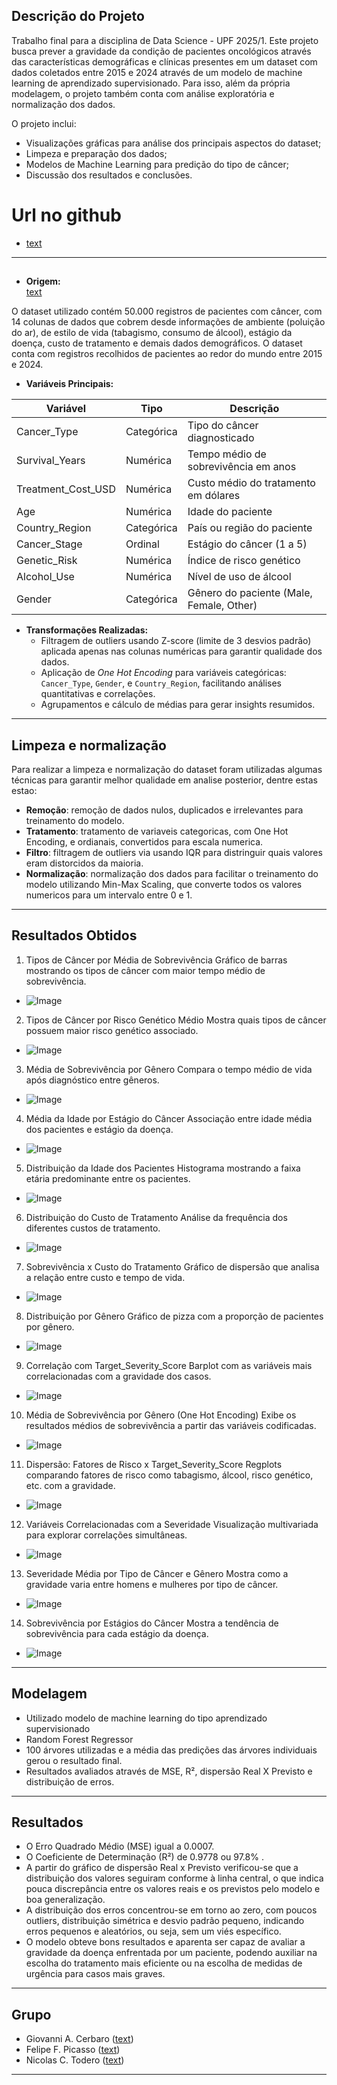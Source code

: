 ## Descrição do Projeto
Trabalho final para a disciplina de Data Science - UPF 2025/1.
Este projeto busca prever a gravidade da condição de pacientes oncológicos através das características demográficas e clínicas
presentes em um dataset com dados coletados entre 2015 e 2024 através de um modelo de machine learning de aprendizado supervisionado. Para isso, além da própria modelagem, o projeto também conta com análise exploratória e normalização dos dados.

O projeto inclui:

- Visualizações gráficas para análise dos principais aspectos do dataset;
- Limpeza e preparação dos dados;
- Modelos de Machine Learning para predição do tipo de câncer;
- Discussão dos resultados e conclusões.

# Url no github
- [text](https://github.com/gcerbaro/DSFinal_global_cancer_patients)

---

## 

- **Origem:**  
[text](https://www.kaggle.com/datasets/zahidmughal2343/global-cancer-patients-2015-2024/data)

O dataset utilizado contém 50.000 registros de pacientes com câncer, com 14 colunas de dados que cobrem desde informações de ambiente (poluição do ar), de estilo de vida (tabagismo, consumo de álcool), estágio da doença, custo de tratamento e demais dados demográficos. O dataset conta com registros recolhidos de pacientes ao redor do mundo entre 2015 e 2024.

- **Variáveis Principais:**

| Variável           | Tipo        | Descrição                                      |
|--------------------|-------------|------------------------------------------------|
| Cancer_Type        | Categórica  | Tipo do câncer diagnosticado                     |
| Survival_Years     | Numérica    | Tempo médio de sobrevivência em anos            |
| Treatment_Cost_USD | Numérica    | Custo médio do tratamento em dólares             |
| Age                | Numérica    | Idade do paciente                                |
| Country_Region     | Categórica  | País ou região do paciente                        |
| Cancer_Stage       | Ordinal     | Estágio do câncer (1 a 5)                        |
| Genetic_Risk       | Numérica    | Índice de risco genético                          |
| Alcohol_Use        | Numérica    | Nível de uso de álcool                            |
| Gender             | Categórica  | Gênero do paciente (Male, Female, Other)        |

- **Transformações Realizadas:**
  - Filtragem de outliers usando Z-score (limite de 3 desvios padrão) aplicada apenas nas colunas numéricas para garantir qualidade dos dados.
  - Aplicação de *One Hot Encoding* para variáveis categóricas: `Cancer_Type`, `Gender`, e `Country_Region`, facilitando análises quantitativas e correlações.
  - Agrupamentos e cálculo de médias para gerar insights resumidos.

---
## Limpeza e normalização
Para realizar a limpeza e normalização do dataset foram utilizadas algumas técnicas para garantir melhor qualidade em analise posterior, dentre estas estao:

- **Remoção**: remoção de dados nulos, duplicados e irrelevantes para treinamento do modelo.
- **Tratamento**: tratamento de variaveis categoricas, com One Hot Encoding, e ordianais, convertidos para escala numerica.
- **Filtro**: filtragem de outliers via usando IQR para distringuir quais valores eram distorcidos da maioria.
- **Normalização**: normalização dos dados para facilitar o treinamento do modelo utilizando Min-Max Scaling, que converte todos os valores numericos para um intervalo entre 0 e 1.

---

## Resultados Obtidos

1. Tipos de Câncer por Média de Sobrevivência
Gráfico de barras mostrando os tipos de câncer com maior tempo médio de sobrevivência.

  - ![Image](https://github.com/user-attachments/assets/df33ff37-7c2e-4866-9ef0-5013ff13fab2)

2. Tipos de Câncer por Risco Genético Médio
Mostra quais tipos de câncer possuem maior risco genético associado.

  - ![Image](https://github.com/user-attachments/assets/d661ed92-960e-4d6f-b26e-2006832d69a6)

3. Média de Sobrevivência por Gênero
Compara o tempo médio de vida após diagnóstico entre gêneros.

  - ![Image](https://github.com/user-attachments/assets/577014ca-9cb6-4edf-bdc4-c37564714611)

4. Média da Idade por Estágio do Câncer
Associação entre idade média dos pacientes e estágio da doença.

  - ![Image](https://github.com/user-attachments/assets/ed8d364c-00f8-4f02-b32b-86110ad9608f)


5. Distribuição da Idade dos Pacientes
Histograma mostrando a faixa etária predominante entre os pacientes.

  - ![Image](https://github.com/user-attachments/assets/0ed8d763-86d5-4794-8054-b6e551a65651)


6. Distribuição do Custo de Tratamento
Análise da frequência dos diferentes custos de tratamento.

  - ![Image](https://github.com/user-attachments/assets/e0a48e7f-2d4c-4c7e-a4db-d9b35829190b)


7. Sobrevivência x Custo do Tratamento
Gráfico de dispersão que analisa a relação entre custo e tempo de vida.

  - ![Image](https://github.com/user-attachments/assets/4050b3c4-ea9b-4b47-9174-c9bc2586af40)


8. Distribuição por Gênero
Gráfico de pizza com a proporção de pacientes por gênero.

  - ![Image](https://github.com/user-attachments/assets/c60e2b24-5480-4acd-a10b-a39bc14298ae)


9. Correlação com Target_Severity_Score
Barplot com as variáveis mais correlacionadas com a gravidade dos casos.

  - ![Image](https://github.com/user-attachments/assets/a2b1acaf-0575-40b4-9a33-a2812b8ae0a5)


10. Média de Sobrevivência por Gênero (One Hot Encoding)
Exibe os resultados médios de sobrevivência a partir das variáveis codificadas.

  - ![Image](https://github.com/user-attachments/assets/3f58c162-7c84-40f7-9dfe-1cc47a87ace3)


11. Dispersão: Fatores de Risco x Target_Severity_Score
Regplots comparando fatores de risco como tabagismo, álcool, risco genético, etc. com a gravidade.

  - ![Image](https://github.com/user-attachments/assets/07562eb5-b2af-4ff2-91f8-a6e2e4b8c332)


12. Variáveis Correlacionadas com a Severidade
Visualização multivariada para explorar correlações simultâneas.

  - ![Image](https://github.com/user-attachments/assets/744ea238-4225-45a6-a606-bf37ffbe4c85)

13. Severidade Média por Tipo de Câncer e Gênero
Mostra como a gravidade varia entre homens e mulheres por tipo de câncer.

  - ![Image](https://github.com/user-attachments/assets/2c6ac3a5-2232-4389-bf27-62f2d0d6568b)


14. Sobrevivência por Estágios do Câncer
Mostra a tendência de sobrevivência para cada estágio da doença.

  - ![Image](https://github.com/user-attachments/assets/c995e3f2-e647-4d70-ad8c-6d9f4885ad0f)

---

## Modelagem
- Utilizado modelo de machine learning do tipo aprendizado supervisionado
- Random Forest Regressor
- 100 árvores utilizadas e a média das predições das árvores individuais gerou o resultado final.
- Resultados avaliados através de MSE, R², dispersão Real X Previsto e distribuição de erros. 

---

## Resultados

- O Erro Quadrado Médio (MSE) igual a 0.0007.
- O Coeficiente de Determinação (R²) de 0.9778 ou 97.8% .
- A partir do gráfico de dispersão Real x Previsto verificou-se que a distribuição dos valores seguiram
conforme à linha central, o que indica pouca discrepância entre os valores reais e os previstos pelo modelo e boa generalização.
- A distribuição dos erros concentrou-se em torno ao zero, com poucos outliers, distribuição simétrica e desvio padrão pequeno, indicando erros pequenos e aleatórios, ou seja, sem um viés específico.
- O modelo obteve bons resultados e aparenta ser capaz de avaliar a gravidade da doença enfrentada por um paciente, podendo auxiliar na escolha do tratamento mais eficiente ou na escolha de medidas de urgência para casos mais graves.

---

## Grupo
- Giovanni A. Cerbaro ([text](https://github.com/gcerbaro))
- Felipe F. Picasso ([text](https://github.com/FelipeFPicasso))
- Nicolas C. Todero ([text](https://github.com/NicolasComin))

---
